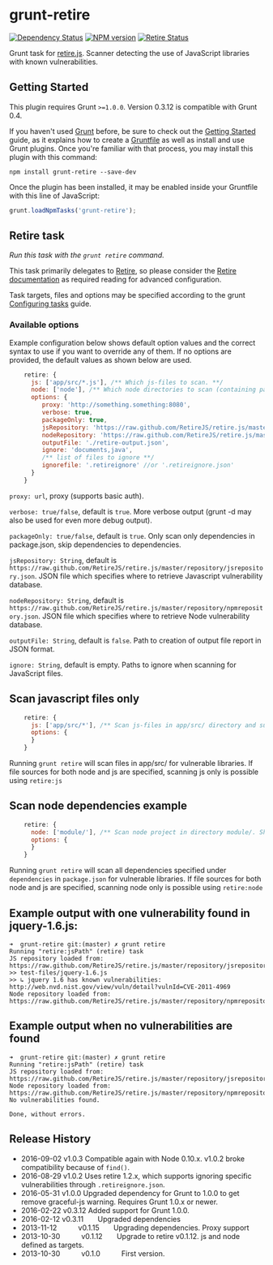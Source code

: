 # grunt-retire

[![Dependency Status](https://gemnasium.com/bekk/grunt-retire.png)](https://gemnasium.com/bekk/grunt-retire)
[![NPM version](https://badge.fury.io/js/grunt-retire.png)](http://badge.fury.io/js/grunt-retire)
[![Retire Status](http://retire.insecurity.today/api/image?uri=https://raw.githubusercontent.com/bekk/grunt-retire/master/package.json)](http://retire.insecurity.today/api/image?uri=https://raw.githubusercontent.com/bekk/grunt-retire/master/package.json)

Grunt task for [retire.js](https://github.com/RetireJS/retire.js). Scanner detecting the use of JavaScript libraries with known vulnerabilities.



## Getting Started
This plugin requires Grunt `>=1.0.0`. Version 0.3.12 is compatible with Grunt 0.4.

If you haven't used [Grunt](http://gruntjs.com/) before, be sure to check out the [Getting Started](http://gruntjs.com/getting-started) guide, as it explains how to create a [Gruntfile](http://gruntjs.com/sample-gruntfile) as well as install and use Grunt plugins. Once you're familiar with that process, you may install this plugin with this command:

```shell
npm install grunt-retire --save-dev
```

Once the plugin has been installed, it may be enabled inside your Gruntfile with this line of JavaScript:

```js
grunt.loadNpmTasks('grunt-retire');
```




## Retire task
_Run this task with the `grunt retire` command._

This task primarily delegates to [Retire][], so please consider the [Retire documentation][] as required reading for advanced configuration.

[Retire]: https://github.com/RetireJS/retire.js
[Retire documentation]: https://github.com/RetireJS/retire.js

Task targets, files and options may be specified according to the grunt [Configuring tasks](http://gruntjs.com/configuring-tasks) guide.

### Available options
Example configuration below shows default option values and the correct syntax to use if you want to override any of them. If no options are provided, the default values as shown below are used.

```js
    retire: {
      js: ['app/src/*.js'], /** Which js-files to scan. **/
      node: ['node'], /** Which node directories to scan (containing package.json). **/
      options: {
         proxy: 'http://something.something:8080',
         verbose: true,
         packageOnly: true, 
         jsRepository: 'https://raw.github.com/RetireJS/retire.js/master/repository/jsrepository.json',
         nodeRepository: 'https://raw.github.com/RetireJS/retire.js/master/repository/npmrepository.json',
         outputFile: './retire-output.json',
         ignore: 'documents,java',
         /** list of files to ignore **/
         ignorefile: '.retireignore' //or '.retireignore.json'
      }
    }
```

`proxy: url`, proxy (supports basic auth).

`verbose: true/false`, default is `true`. More verbose output (grunt -d may also be used for even more debug output).

`packageOnly: true/false`, default is `true`. Only scan only dependencies in package.json, skip dependencies to dependencies.

`jsRepository: String`, default is `https://raw.github.com/RetireJS/retire.js/master/repository/jsrepository.json`. JSON file which specifies where to retrieve Javascript vulnerability database.

`nodeRepository: String`, default is `https://raw.github.com/RetireJS/retire.js/master/repository/npmrepository.json`. JSON file which specifies where to retrieve Node vulnerability database.

`outputFile: String`, default is `false`. Path to creation of output file report in JSON format.

`ignore: String`, default is empty. Paths to ignore when scanning for JavaScript files.


## Scan javascript files only
```js
    retire: {
      js: ['app/src/*'], /** Scan js-files in app/src/ directory and subdirectories. **/
      options: {
      }
    }
```

Running ```grunt retire``` will scan files in app/src/ for vulnerable libraries. If file sources for both node and js are specified, scanning js only is possible using `retire:js`

## Scan node dependencies example
```js
    retire: {
      node: ['module/'], /** Scan node project in directory module/. Should be ['.'] for normal projects **/
      options: {
      }
    }
```
Running ```grunt retire``` will scan all dependencies specified under `dependencies` in `package.json` for vulnerable libraries. If file sources for both node and js are specified, scanning node only is possible using `retire:node`


## Example output with one vulnerability found in jquery-1.6.js:

```
➜  grunt-retire git:(master) ✗ grunt retire
Running "retire:jsPath" (retire) task
JS repository loaded from: https://raw.github.com/RetireJS/retire.js/master/repository/jsrepository.json
>> test-files/jquery-1.6.js
>> ↳ jquery 1.6 has known vulnerabilities: http://web.nvd.nist.gov/view/vuln/detail?vulnId=CVE-2011-4969
Node repository loaded from: https://raw.github.com/RetireJS/retire.js/master/repository/npmrepository.json
```



## Example output when no vulnerabilities are found
```
➜  grunt-retire git:(master) ✗ grunt retire
Running "retire:jsPath" (retire) task
JS repository loaded from: https://raw.github.com/RetireJS/retire.js/master/repository/jsrepository.json
Node repository loaded from: https://raw.github.com/RetireJS/retire.js/master/repository/npmrepository.json
No vulnerabilities found.

Done, without errors.
```


## Release History
 * 2016-09-02   v1.0.3   Compatible again with Node 0.10.x. v1.0.2 broke compatibility because of `find()`.
 * 2016-08-29	v1.0.2   Uses retire 1.2.x, which supports ignoring specific vulnerabilities through `.retireignore.json`.
 * 2016-05-31	v1.0.0   Upgraded dependency for Grunt to 1.0.0 to get remove graceful-js warning. Requires Grunt 1.0.x or newer.
 * 2016-02-22	v0.3.12  Added support for Grunt 1.0.0.
 * 2016-02-12	v0.3.11  Upgraded dependencies
 * 2013-11-12   v0.1.15  Upgrading dependencies. Proxy support
 * 2013-10-30   v0.1.12  Upgrade to retire v0.1.12. js and node defined as targets.
 * 2013-10-30   v0.1.0   First version.
